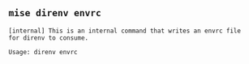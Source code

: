 ## `mise direnv envrc`

```text
[internal] This is an internal command that writes an envrc file
for direnv to consume.

Usage: direnv envrc
```
